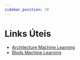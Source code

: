 ```yaml
---
sidebar_position: 20
---
```


# Links Úteis

- [Architecture Machine Learning](https://aws.amazon.com/pt/architecture/machine-learning/)
- [Blods Machine Learning](https://aws.amazon.com/pt/blogs/machine-learning/)